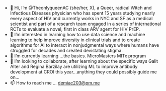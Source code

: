 - 👋 Hi, I’m @TheonlyqueenAC (she/her, X), a Queer, radical Witch and Infectious Diseases physician who has spent 15 years studying nearly every aspect of HIV and currently works in NYC and SF as a medical scientist and part of a research team engaged in a series of international RCTs to evaluate a novel, first in class ARV agent for HIV PrEP.
- 👀 I’m interested in learning how to use data science and machine learning to help improve diversity in clinical trials and to create algorithms for AI to interact in nonjudgmental ways where humans have struggled for decades and created devistating stigma.
- 🌱 I’m currently learning ...the basics.  MicroMasters MITx program
- 💞️ I’m looking to collaborate, after learning about the specific ways Galit Alter and Regina Barzilay are utilizing ML to improve antibody development at CROI this year...anything they could possibly guide me on...
- 📫 How to reach me ... demiac203@pm.me

<!---
TheonlyqueenAC/TheonlyqueenAC is a ✨ special ✨ repository because its `README.md` (this file) appears on your GitHub profile.
You can click the Preview link to take a look at your changes.
--->
